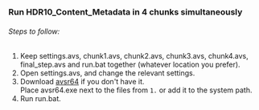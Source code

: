 ### Run HDR10_Content_Metadata in 4 chunks simultaneously

###### Steps to follow:

1. Keep settings.avs, chunk1.avs, chunk2.avs, chunk3.avs, chunk4.avs, final_step.avs and run.bat together (whatever location you prefer).
2. Open settings.avs, and change the relevant settings.
3. Download [avsr64](https://forum.doom9.org/showthread.php?t=173259) if you don't have it.<br>
Place avsr64.exe next to the files from `1.` or add it to the system path.
4. Run run.bat.
